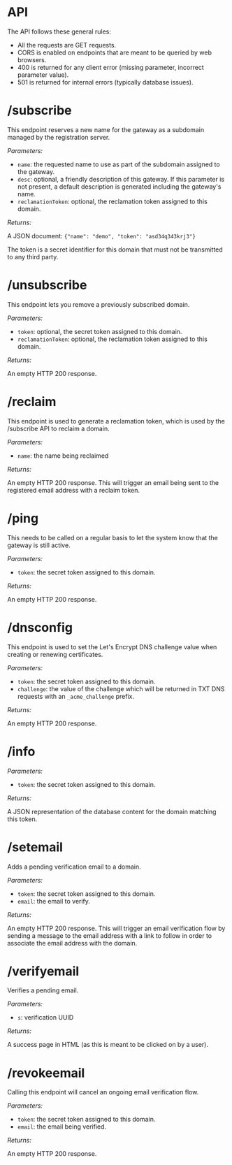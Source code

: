 # API

The API follows these general rules:
* All the requests are GET requests.
* CORS is enabled on endpoints that are meant to be queried by web browsers.
* 400 is returned for any client error (missing parameter, incorrect parameter value).
* 501 is returned for internal errors (typically database issues).

# /subscribe

This endpoint reserves a new name for the gateway as a subdomain managed by the registration server.

*Parameters:*
* `name`: the requested name to use as part of the subdomain assigned to the gateway.
* `desc`: optional, a friendly description of this gateway. If this parameter is not present, a default description is generated including the gateway's name.
* `reclamationToken`: optional, the reclamation token assigned to this domain.

*Returns:*

A JSON document: `{"name": "demo", "token": "asd34q343krj3"}`

The token is a secret identifier for this domain that must not be transmitted to any third party.

# /unsubscribe

This endpoint lets you remove a previously subscribed domain.

*Parameters:*
* `token`: optional, the secret token assigned to this domain.
* `reclamationToken`: optional, the reclamation token assigned to this domain.

*Returns:*

An empty HTTP 200 response.

# /reclaim

This endpoint is used to generate a reclamation token, which is used by the /subscribe API to reclaim a domain.

*Parameters:*
* `name`: the name being reclaimed

*Returns:*

An empty HTTP 200 response. This will trigger an email being sent to the registered email address with a reclaim token.

# /ping

This needs to be called on a regular basis to let the system know that the gateway is still active.

*Parameters:*
* `token`: the secret token assigned to this domain.

*Returns:*

An empty HTTP 200 response.

# /dnsconfig

This endpoint is used to set the Let's Encrypt DNS challenge value when creating or renewing certificates.

*Parameters:*
* `token`: the secret token assigned to this domain.
* `challenge`: the value of the challenge which will be returned in TXT DNS requests with an `_acme_challenge` prefix.

*Returns:*

An empty HTTP 200 response.

# /info

*Parameters:*
* `token`: the secret token assigned to this domain.

*Returns:*

A JSON representation of the database content for the domain matching this token.

# /setemail

Adds a pending verification email to a domain.

*Parameters:*
* `token`: the secret token assigned to this domain.
* `email`: the email to verify.

*Returns:*

An empty HTTP 200 response. This will trigger an email verification flow by sending a message to the email address with a link to follow in order to associate the email address with the domain.

# /verifyemail

Verifies a pending email.

*Parameters:*
* `s`: verification UUID

*Returns:*

A success page in HTML (as this is meant to be clicked on by a user).

# /revokeemail

Calling this endpoint will cancel an ongoing email verification flow.

*Parameters:*
* `token`: the secret token assigned to this domain.
* `email`: the email being verified.

*Returns:*

An empty HTTP 200 response.
